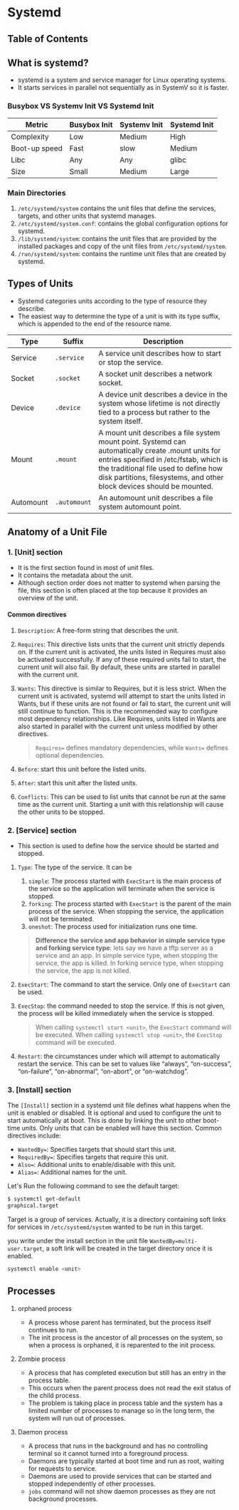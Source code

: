 # Systemd

## Table of Contents

## What is systemd?

- systemd is a system and service manager for Linux operating systems.
- It starts services in parallel not sequentially as in SystemV so it is faster.

### Busybox VS Systemv Init VS Systemd Init

|Metric|Busybox Init|Systemv Init|Systemd Init|
|---|---|---|---|
|Complexity|Low|Medium|High|
|Boot-up speed|Fast|slow|Medium|
|Libc|Any|Any|glibc|
|Size|Small|Medium|Large|

### Main Directories

1. `/etc/systemd/system` contains the unit files that define the services, targets, and other units that systemd manages.
2. `/etc/systemd/system.conf`: contains the global configuration options for systemd.
3. `/lib/systemd/system`: contains the unit files that are provided by the installed packages and copy of the unit files from `/etc/systemd/system`.
4. `/run/systemd/system`: contains the runtime unit files that are created by systemd.

## Types of Units

- Systemd categories units according to the type of resource they describe.
- The easiest way to determine the type of a unit is with its type suffix, which is appended to the end of the resource name.

|Type|Suffix|Description|
|---|---|---|
|Service|`.service`|A service unit describes how to start or stop the service.|
|Socket|`.socket`|A socket unit describes a network socket.|
|Device|`.device`|A device unit describes a device in the system whose lifetime is not directly tied to a process but rather to the system itself.|
|Mount|`.mount`|A mount unit describes a file system mount point. Systemd can automatically create .mount units for entries specified in /etc/fstab, which is the traditional file used to define how disk partitions, filesystems, and other block devices should be mounted.|
|Automount|`.automount`|An automount unit describes a file system automount point.|

## Anatomy of a Unit File

### 1. [Unit] section

- It is the first section found in most of unit files.
- It contains the metadata about the unit.
- Although section order does not matter to systemd when parsing the file, this section is often placed at the top because it provides an overview of the unit.

#### Common directives

1. `Description`: A free-form string that describes the unit.
2. `Requires`: This directive lists units that the current unit strictly depends on. If the current unit is activated, the units listed in Requires must also be activated successfully. If any of these required units fail to start, the current unit will also fail. By default, these units are started in parallel with the current unit.

3. `Wants`: This directive is similar to Requires, but it is less strict. When the current unit is activated, systemd will attempt to start the units listed in Wants, but if these units are not found or fail to start, the current unit will still continue to function. This is the recommended way to configure most dependency relationships. Like Requires, units listed in Wants are also started in parallel with the current unit unless modified by other directives.

    > `Requires=` defines mandatory dependencies, while `Wants=` defines optional dependencies.

4. `Before`: start this unit before the listed units.
5. `After`: start this unit after the listed units.
6. `Conflicts`: This can be used to list units that cannot be run at the same time as the current unit. Starting a unit with this relationship will cause the other units to be stopped.

### 2. [Service] section

- This section is used to define how the service should be started and stopped.

1. `Type`: The type of the service. It can be
   1. `simple`: The process started with `ExecStart` is the main process of the service so the application will terminate when the service is stopped.
   2. `forking`: The process started with `ExecStart` is the parent of the main process of the service. When stopping the service, the application will not be terminated.
   3. `oneshot`: The process used for initialization runs one time.

    > **Difference the service and app behavior in simple service type and forking service type**:
    > lets say we have a tftp server as a service and an app. In simple service type, when stopping the service, the app is killed. In forking service type, when stopping the service, the app is not killed.
2. `ExecStart`: The command to start the service. Only one of `ExecStart` can be used.
3. `ExecStop`: the command needed to stop the service. If this is not given, the process will be killed immediately when the service is stopped.

    > When calling `systemctl start <unit>`, the `ExecStart` command will be executed. When calling `systemctl stop <unit>`, the `ExecStop` command will be executed.

4. `Restart`: the circumstances under which will attempt to automatically restart the service. This can be set to values like “always”, “on-success”, “on-failure”, “on-abnormal”, “on-abort”, or “on-watchdog”.

### 3. [Install] section

The `[Install]` section in a systemd unit file defines what happens when the unit is enabled or disabled. It is optional and used to configure the unit to start automatically at boot. This is done by linking the unit to other boot-time units. Only units that can be enabled will have this section. Common directives include:

- `WantedBy=`: Specifies targets that should start this unit.
- `RequiredBy=`: Specifies targets that require this unit.
- `Also=`: Additional units to enable/disable with this unit.
- `Alias=`: Additional names for the unit.

Let's Run the following command to see the default target:

```bash
$ systemctl get-default
graphical.target
```

Target is a group of services. Actually, it is a directory containing soft links for services in `/etc/systemd/system` wanted to be run in this target.

you write under the install section in the unit file `WantedBy=multi-user.target`, a soft link will be created in the target directory once it is enabled.

```bash
systemctl enable <unit>
```

## Processes

1. orphaned process

    - A process whose parent has terminated, but the process itself continues to run.
    - The init process is the ancestor of all processes on the system, so when a process is orphaned, it is reparented to the init process.

2. Zombie process
    - A process that has completed execution but still has an entry in the process table.
    - This occurs when the parent process does not read the exit status of the child process.
    - The problem is taking place in process table and the system has a limited number of processes to manage so in the long term, the system will run out of processes.

3. Daemon process
    - A process that runs in the background and has no controlling terminal so it cannot turned into a foreground process.
    - Daemons are typically started at boot time and run as root, waiting for requests to service.
    - Daemons are used to provide services that can be started and stopped independently of other processes.
    - `jobs` command will not show daemon processes as they are not background processes.

